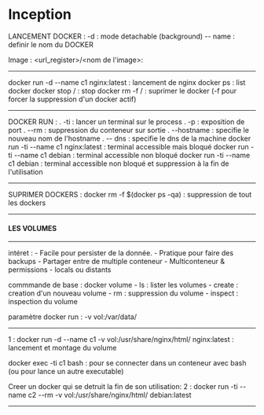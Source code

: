 # Inception
LANCEMENT DOCKER : 
         -d : mode detachable (background)
    -- name : definir le nom du DOCKER

Image : 
<url_register>/<nom de l'image>:<tag>

-----------------------

docker run -d --name c1 nginx:latest : lancement de nginx
docker ps : list docker 
docker stop <id>/<name> : stop 
docker rm -f <id>/<name> : suprimer le docker (-f pour forcer la suppression d'un docker actif)

-----------------------

DOCKER RUN : 
    . -ti : lancer un terminal sur le process
    . -p  : exposition de port 
    . --rm : suppression du conteneur sur sortie
    . --hostname : specifie le nouveau nom de l'hostname 
    . -- dns : specifie le dns de la machine
docker run -ti --name c1 nginx:latest : terminal accessible mais bloqué
docker run -ti --name c1 debian : terminal accessible non bloqué
docker run -ti --name c1 debian : terminal accessible non bloqué et suppression à la fin de l'utilisation 

-----------------------

SUPRIMER DOCKERS :
docker rm -f $(docker ps -qa) : suppression de tout les dockers

-----------------------

#### LES VOLUMES ####

-----------------------

intéret : 
    - Facile pour persister de la donnée.
    - Pratique pour faire des backups
    - Partager entre de multiple conteneur
    - Multiconteneur & permissions
    - locals ou distants

commmande de base : 
docker volume 
        - ls             : lister les volumes 
        - create <name>  : creation d'un nouveau volume
        - rm <name>      : suppression du volume
        - inspect <name> : inspection du volume

paramètre docker run : -v vol:/var/data/

-----------------------

1 : docker run -d --name c1 -v vol:/usr/share/nginx/html/ nginx:latest : lancement et montage du volume 

docker exec -ti c1 bash : pour se connecter dans un conteneur avec bash (ou pour lance un autre executable)

Creer un docker qui se detruit la fin de son utilisation:
2 : docker run -ti --name c2 --rm -v vol:/usr/share/nginx/html/ debian:latest


-----------------------